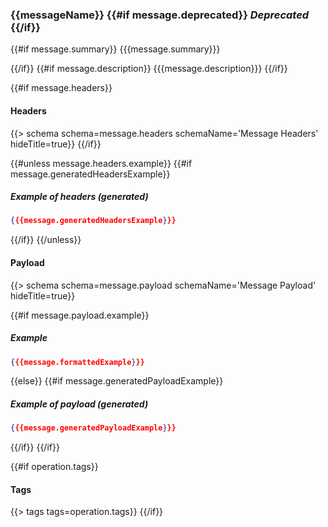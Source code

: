 <h3 class="message__header">
  {{messageName}}
  {{#if message.deprecated}}
  <em>Deprecated</em>
  {{/if}}
</h3>
{{#if message.summary}}
{{{message.summary}}}

{{/if}}
{{#if message.description}}
{{{message.description}}}
{{/if}}

{{#if message.headers}}
#### Headers

{{> schema schema=message.headers schemaName='Message Headers' hideTitle=true}}
{{/if}}

{{#unless message.headers.example}}
{{#if message.generatedHeadersExample}}
##### Example of headers _(generated)_

```json
{{{message.generatedHeadersExample}}}
```
{{/if}}
{{/unless}}

#### Payload

{{> schema schema=message.payload schemaName='Message Payload' hideTitle=true}}

{{#if message.payload.example}}
##### Example

```json
{{{message.formattedExample}}}
```
{{else}}
{{#if message.generatedPayloadExample}}
##### Example of payload _(generated)_

```json
{{{message.generatedPayloadExample}}}
```
{{/if}}
{{/if}}

{{#if operation.tags}}
#### Tags

{{> tags tags=operation.tags}}
{{/if}}
